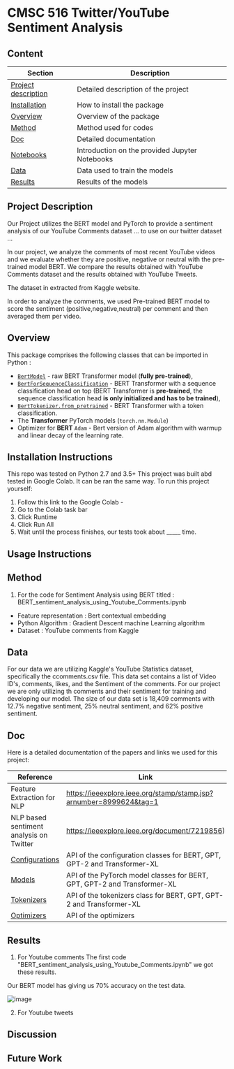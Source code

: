 # CMSC 516 Twitter/YouTube Sentiment Analysis

## Content

| Section | Description |
|-|-|
| [Project description](#project_description) | Detailed description of the project |
| [Installation](#installation_instructions) | How to install the package |
| [Overview](#overview) | Overview of the package |
| [Method](#method) | Method used for codes |
| [Doc](#doc) |  Detailed documentation |
| [Notebooks](#notebooks) | Introduction on the provided Jupyter Notebooks |
| [Data](#data) | Data used to train the models |
| [Results](#results) | Results of the models |

## Project Description
Our Project utilizes the BERT model and PyTorch to provide a sentiment analysis of our YouTube Comments dataset ... to use on our twitter dataset ...

In our project, we analyze the comments of most recent YouTube videos and we evaluate whether they are positive, negative or neutral with the pre-trained model BERT.
We compare the results obtained with YouTube Comments dataset and the results obtained with YouTube Tweets.

The dataset in extracted from Kaggle website.

In order to analyze the comments, we used Pre-trained BERT model to score the sentiment (positive,negative,neutral) per comment and then averaged them per video. 

## Overview

This package comprises the following classes that can be imported in Python :

  - [`BertModel`](./pytorch_pretrained_bert/modeling.py#L639) - raw BERT Transformer model (**fully pre-trained**),
  - [`BertForSequenceClassification`](./pytorch_pretrained_bert/modeling.py#L916) - BERT Transformer with a sequence classification head on top (BERT Transformer is **pre-trained**, the sequence classification head **is only initialized and has to be trained**),
  - [`BertTokenizer.from_pretrained`](./pytorch_pretrained_bert/modeling.py#L1051) - BERT Transformer with a token classification.
- The **Transformer** PyTorch models (`torch.nn.Module`) 
- Optimizer for **BERT**  `Adam` - Bert version of Adam algorithm with warmup and linear decay of the learning rate.

## Installation Instructions
This repo was tested on Python 2.7 and 3.5+ 
This project was built abd tested in Google Colab. It can be ran the same way. To run this project yourself:
1. Follow this link to the Google Colab -
2. Go to the Colab task bar
3. Click Runtime
4. Click Run All
5. Wait until the process finishes, our tests took about _____ time.

## Usage Instructions

## Method
1. For the code for Sentiment Analysis using BERT titled : 
BERT_sentiment_analysis_using_Youtube_Comments.ipynb
-	Feature representation : Bert contextual embedding
-	Python Algorithm : Gradient Descent machine Learning algorithm
-	Dataset : YouTube comments from Kaggle

## Data
For our data we are utilizing Kaggle's YouTube Statistics dataset, specifically the ccomments.csv file. This data set contains a list of Video ID's, comments, likes, and the Sentiment of the comments. For our project we are only utilizing th comments and their sentiment for training and developing our model.
The size of our data set is 18,409 comments with 12.7% negative sentiment, 25% neutral sentiment, and 62% positive sentiment. 

## Doc

Here is a detailed documentation of the papers and links we used for this project:

| Reference | Link |
|-|-|
| Feature Extraction for NLP | https://ieeexplore.ieee.org/stamp/stamp.jsp?arnumber=8999624&tag=1 |
| NLP based sentiment analysis on Twitter | https://ieeexplore.ieee.org/document/7219856) |
| [Configurations](#configurations) | API of the configuration classes for BERT, GPT, GPT-2 and Transformer-XL |
| [Models](#models) | API of the PyTorch model classes for BERT, GPT, GPT-2 and Transformer-XL |
| [Tokenizers](#tokenizers) | API of the tokenizers class for BERT, GPT, GPT-2 and Transformer-XL|
| [Optimizers](#optimizers) |  API of the optimizers |

## Results
1. For Youtube comments 
The first code "BERT_sentiment_analysis_using_Youtube_Comments.ipynb" we got these results.

Our BERT model has giving us 70% accuracy on the test data.

![image](https://user-images.githubusercontent.com/83011466/196296921-76b9cbfa-6e26-47b5-b8f0-f9efe0b4b8aa.png)

2. For Youtube tweets

## Discussion

## Future Work
